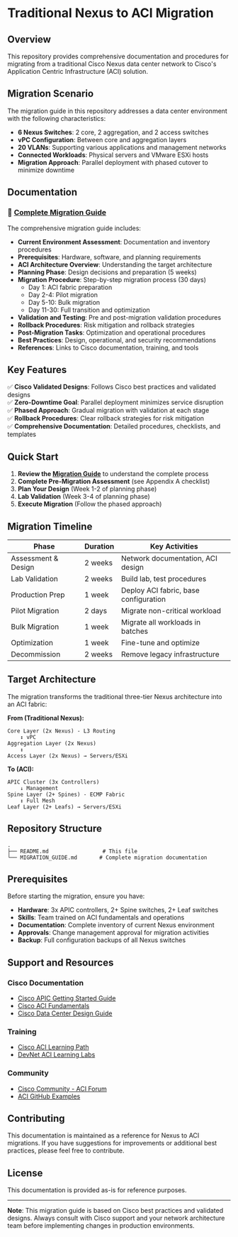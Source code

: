 # Traditional Nexus to ACI Migration

## Overview

This repository provides comprehensive documentation and procedures for migrating from a traditional Cisco Nexus data center network to Cisco's Application Centric Infrastructure (ACI) solution.

## Migration Scenario

The migration guide in this repository addresses a data center environment with the following characteristics:

- **6 Nexus Switches**: 2 core, 2 aggregation, and 2 access switches
- **vPC Configuration**: Between core and aggregation layers
- **20 VLANs**: Supporting various applications and management networks
- **Connected Workloads**: Physical servers and VMware ESXi hosts
- **Migration Approach**: Parallel deployment with phased cutover to minimize downtime

## Documentation

### 📘 [Complete Migration Guide](MIGRATION_GUIDE.md)

The comprehensive migration guide includes:

- **Current Environment Assessment**: Documentation and inventory procedures
- **Prerequisites**: Hardware, software, and planning requirements
- **ACI Architecture Overview**: Understanding the target architecture
- **Planning Phase**: Design decisions and preparation (5 weeks)
- **Migration Procedure**: Step-by-step migration process (30 days)
  - Day 1: ACI fabric preparation
  - Day 2-4: Pilot migration
  - Day 5-10: Bulk migration
  - Day 11-30: Full transition and optimization
- **Validation and Testing**: Pre and post-migration validation procedures
- **Rollback Procedures**: Risk mitigation and rollback strategies
- **Post-Migration Tasks**: Optimization and operational procedures
- **Best Practices**: Design, operational, and security recommendations
- **References**: Links to Cisco documentation, training, and tools

## Key Features

✅ **Cisco Validated Designs**: Follows Cisco best practices and validated designs  
✅ **Zero-Downtime Goal**: Parallel deployment minimizes service disruption  
✅ **Phased Approach**: Gradual migration with validation at each stage  
✅ **Rollback Procedures**: Clear rollback strategies for risk mitigation  
✅ **Comprehensive Documentation**: Detailed procedures, checklists, and templates  

## Quick Start

1. **Review the [Migration Guide](MIGRATION_GUIDE.md)** to understand the complete process
2. **Complete Pre-Migration Assessment** (see Appendix A checklist)
3. **Plan Your Design** (Week 1-2 of planning phase)
4. **Lab Validation** (Week 3-4 of planning phase)
5. **Execute Migration** (Follow the phased approach)

## Migration Timeline

| Phase | Duration | Key Activities |
|-------|----------|----------------|
| Assessment & Design | 2 weeks | Network documentation, ACI design |
| Lab Validation | 2 weeks | Build lab, test procedures |
| Production Prep | 1 week | Deploy ACI fabric, base configuration |
| Pilot Migration | 2 days | Migrate non-critical workload |
| Bulk Migration | 1 week | Migrate all workloads in batches |
| Optimization | 1 week | Fine-tune and optimize |
| Decommission | 2 weeks | Remove legacy infrastructure |

## Target Architecture

The migration transforms the traditional three-tier Nexus architecture into an ACI fabric:

**From (Traditional Nexus):**
```
Core Layer (2x Nexus) - L3 Routing
    ↕ vPC
Aggregation Layer (2x Nexus)
    ↕
Access Layer (2x Nexus) → Servers/ESXi
```

**To (ACI):**
```
APIC Cluster (3x Controllers)
    ↓ Management
Spine Layer (2+ Spines) - ECMP Fabric
    ↕ Full Mesh
Leaf Layer (2+ Leafs) → Servers/ESXi
```

## Repository Structure

```
.
├── README.md                 # This file
└── MIGRATION_GUIDE.md       # Complete migration documentation
```

## Prerequisites

Before starting the migration, ensure you have:

- **Hardware**: 3x APIC controllers, 2+ Spine switches, 2+ Leaf switches
- **Skills**: Team trained on ACI fundamentals and operations
- **Documentation**: Complete inventory of current Nexus environment
- **Approvals**: Change management approval for migration activities
- **Backup**: Full configuration backups of all Nexus switches

## Support and Resources

### Cisco Documentation
- [Cisco APIC Getting Started Guide](https://www.cisco.com/c/en/us/support/cloud-systems-management/application-policy-infrastructure-controller-apic/products-installation-and-configuration-guides-list.html)
- [Cisco ACI Fundamentals](https://www.cisco.com/c/en/us/td/docs/dcn/aci/apic/5x/fundamentals/cisco-apic-fundamentals-52x.html)
- [Cisco Data Center Design Guide](https://www.cisco.com/c/en/us/solutions/design-zone/data-center-design-guides/index.html)

### Training
- [Cisco ACI Learning Path](https://learningnetwork.cisco.com/s/aci-learning-path)
- [DevNet ACI Learning Labs](https://developer.cisco.com/learning/tracks/aci-programmability)

### Community
- [Cisco Community - ACI Forum](https://community.cisco.com/t5/application-centric/bd-p/discussions-data-center-aci)
- [ACI GitHub Examples](https://github.com/datacenter)

## Contributing

This documentation is maintained as a reference for Nexus to ACI migrations. If you have suggestions for improvements or additional best practices, please feel free to contribute.

## License

This documentation is provided as-is for reference purposes.

---

**Note**: This migration guide is based on Cisco best practices and validated designs. Always consult with Cisco support and your network architecture team before implementing changes in production environments.
